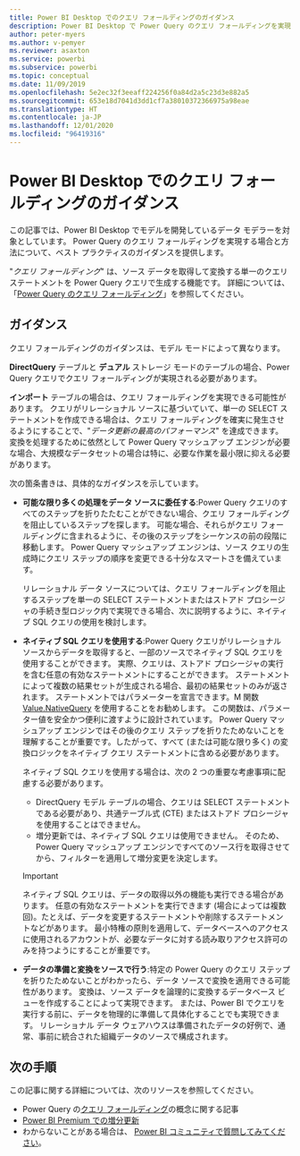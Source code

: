 ```yaml
---
title: Power BI Desktop でのクエリ フォールディングのガイダンス
description: Power BI Desktop で Power Query のクエリ フォールディングを実現するためのガイダンス。
author: peter-myers
ms.author: v-pemyer
ms.reviewer: asaxton
ms.service: powerbi
ms.subservice: powerbi
ms.topic: conceptual
ms.date: 11/09/2019
ms.openlocfilehash: 5e2ec32f3eeaff224256f0a84d2a5c23d3e882a5
ms.sourcegitcommit: 653e18d7041d3dd1cf7a38010372366975a98eae
ms.translationtype: HT
ms.contentlocale: ja-JP
ms.lasthandoff: 12/01/2020
ms.locfileid: "96419316"
---
```

# <a name="query-folding-guidance-in-power-bi-desktop"></a>Power BI Desktop でのクエリ フォールディングのガイダンス

この記事では、Power BI Desktop でモデルを開発しているデータ モデラーを対象としています。 Power Query のクエリ フォールディングを実現する場合と方法について、ベスト プラクティスのガイダンスを提供します。

"_クエリ フォールディング_" は、ソース データを取得して変換する単一のクエリ ステートメントを Power Query クエリで生成する機能です。 詳細については、「[Power Query のクエリ フォールディング](/power-query/power-query-folding)」を参照してください。

## <a name="guidance"></a>ガイダンス

クエリ フォールディングのガイダンスは、モデル モードによって異なります。

**DirectQuery** テーブルと **デュアル** ストレージ モードのテーブルの場合、Power Query クエリでクエリ フォールディングが実現される必要があります。

**インポート** テーブルの場合は、クエリ フォールディングを実現できる可能性があります。 クエリがリレーショナル ソースに基づいていて、単一の SELECT ステートメントを作成できる場合は、クエリ フォールディングを確実に発生させるようにすることで、"_データ更新の最高のパフォーマンス_" を達成できます。 変換を処理するために依然として Power Query マッシュアップ エンジンが必要な場合、大規模なデータセットの場合は特に、必要な作業を最小限に抑える必要があります。

次の箇条書きは、具体的なガイダンスを示しています。

- **可能な限り多くの処理をデータ ソースに委任する**:Power Query クエリのすべてのステップを折りたたむことができない場合、クエリ フォールディングを阻止しているステップを探します。 可能な場合、それらがクエリ フォールディングに含まれるように、その後のステップをシーケンスの前の段階に移動します。 Power Query マッシュアップ エンジンは、ソース クエリの生成時にクエリ ステップの順序を変更できる十分なスマートさを備えています。

    リレーショナル データ ソースについては、クエリ フォールディングを阻止するステップを単一の SELECT ステートメントまたはストアド プロシージャの手続き型ロジック内で実現できる場合、次に説明するように、ネイティブ SQL クエリの使用を検討します。

- **ネイティブ SQL クエリを使用する**:Power Query クエリがリレーショナル ソースからデータを取得すると、一部のソースでネイティブ SQL クエリを使用することができます。 実際、クエリは、ストアド プロシージャの実行を含む任意の有効なステートメントにすることができます。 ステートメントによって複数の結果セットが生成される場合、最初の結果セットのみが返されます。 ステートメントではパラメーターを宣言できます。M 関数 [Value.NativeQuery](/powerquery-m/value-nativequery) を使用することをお勧めします。 この関数は、パラメーター値を安全かつ便利に渡すように設計されています。 Power Query マッシュアップ エンジンではその後のクエリ ステップを折りたためないことを理解することが重要です。したがって、すべて (または可能な限り多く) の変換ロジックをネイティブ クエリ ステートメントに含める必要があります。

    ネイティブ SQL クエリを使用する場合は、次の 2 つの重要な考慮事項に配慮する必要があります。

    - DirectQuery モデル テーブルの場合、クエリは SELECT ステートメントである必要があり、共通テーブル式 (CTE) またはストアド プロシージャを使用することはできません。
    - 増分更新では、ネイティブ SQL クエリは使用できません。 そのため、Power Query マッシュアップ エンジンですべてのソース行を取得させてから、フィルターを適用して増分変更を決定します。

    > [!IMPORTANT]
    > ネイティブ SQL クエリは、データの取得以外の機能も実行できる場合があります。 任意の有効なステートメントを実行できます (場合によっては複数回)。たとえば、データを変更するステートメントや削除するステートメントなどがあります。 最小特権の原則を適用して、データベースへのアクセスに使用されるアカウントが、必要なデータに対する読み取りアクセス許可のみを持つようにすることが重要です。

- **データの準備と変換をソースで行う**:特定の Power Query のクエリ ステップを折りたためないことがわかったら、データ ソースで変換を適用できる可能性があります。 変換は、ソース データを論理的に変換するデータベース ビューを作成することによって実現できます。 または、Power BI でクエリを実行する前に、データを物理的に準備して具体化することでも実現できます。 リレーショナル データ ウェアハウスは準備されたデータの好例で、通常、事前に統合された組織データのソースで構成されます。

## <a name="next-steps"></a>次の手順

この記事に関する詳細については、次のリソースを参照してください。

- Power Query の[クエリ フォールディング](/power-query/power-query-folding)の概念に関する記事
- [Power BI Premium での増分更新](../admin/service-premium-incremental-refresh.md)
- わからないことがある場合は、 [Power BI コミュニティで質問してみてください](https://community.powerbi.com/)。

